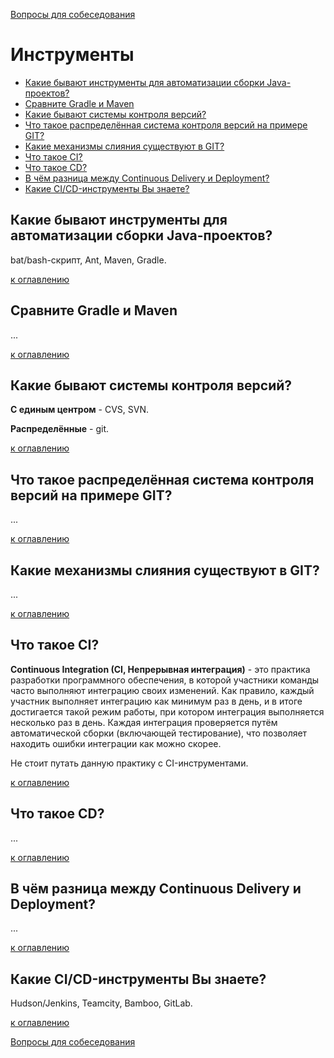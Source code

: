 [Вопросы для собеседования](README.md)

# Инструменты
+ [Какие бывают инструменты для автоматизации сборки Java-проектов?](#Какие-бывают-инструменты-для-автоматизации-сборки-Java-проектов)
+ [Сравните Gradle и Maven](#Сравните-Gradle-и-Maven)
+ [Какие бывают системы контроля версий?](#Какие-бывают-системы-контроля-версий)
+ [Что такое распределённая система контроля версий на примере GIT?](#Что-такое-распределённая-система-контроля-версий-на-примере-GIT)
+ [Какие механизмы слияния существуют в GIT?](#Какие-механизмы-слияния-существуют-в-GIT)
+ [Что такое CI?](#Что-такое-CI)
+ [Что такое CD?](#Что-такое-CD)
+ [В чём разница между Continuous Delivery и Deployment?](#В-чём-разница-между-Continuous-Delivery-и-Deployment)
+ [Какие CI/CD-инструменты Вы знаете?](#Какие-CICD-инструменты-Вы-знаете)

## Какие бывают инструменты для автоматизации сборки Java-проектов?

bat/bash-скрипт, Ant, Maven, Gradle. 

[к оглавлению](#Инструменты)

## Сравните Gradle и Maven
...

[к оглавлению](#Инструменты)


## Какие бывают системы контроля версий?
__С единым центром__ - CVS, SVN.

__Распределённые__ - git.

[к оглавлению](#Инструменты)

## Что такое распределённая система контроля версий на примере GIT?
...

[к оглавлению](#Инструменты)

## Какие механизмы слияния существуют в GIT?
...

[к оглавлению](#Инструменты)

## Что такое CI?
__Continuous Integration (CI, Непрерывная интеграция)__ - это практика разработки программного обеспечения, в которой участники команды часто выполняют интеграцию своих изменений. Как правило, каждый участник выполняет интеграцию как минимум раз в день, и в итоге достигается такой режим работы, при котором интеграция выполняется несколько раз в день. Каждая интеграция проверяется путём автоматической сборки (включающей тестирование), что позволяет находить ошибки интеграции как можно скорее.

Не стоит путать данную практику с CI-инструментами.

[к оглавлению](#Инструменты)

## Что такое CD?
...

[к оглавлению](#Инструменты)

## В чём разница между Continuous Delivery и Deployment?
...

[к оглавлению](#Инструменты)

## Какие CI/CD-инструменты Вы знаете?
Hudson/Jenkins, Teamcity, Bamboo, GitLab.

[к оглавлению](#Инструменты)


[Вопросы для собеседования](README.md)